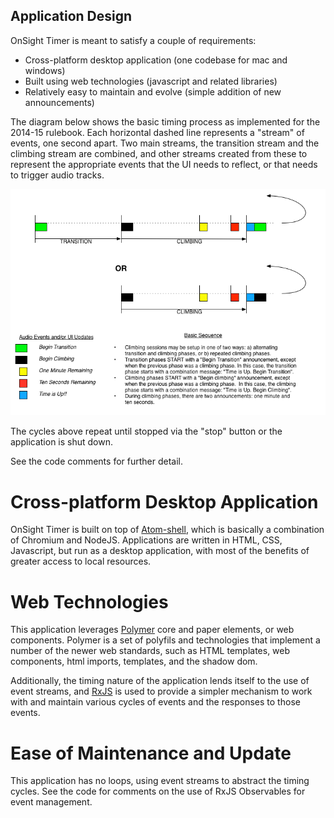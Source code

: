 Application Design
------------------

OnSight Timer is meant to satisfy a couple of requirements:
- Cross-platform desktop application (one codebase for mac and windows)
- Built using web technologies (javascript and related libraries)
- Relatively easy to maintain and evolve (simple addition of new announcements)

The diagram below shows the basic timing process as implemented for the 2014-15
rulebook. Each horizontal dashed line represents a "stream" of events, one
second apart. Two main streams, the transition stream and the climbing stream
are combined, and other streams created from these to represent the appropriate
events that the UI needs to reflect, or that needs to trigger audio tracks.

![Timing Cycle](https://github.com/malcolmalex/onsight-timer/raw/master/doc/OnSight-Timer-Stream-Diagram.png)

The cycles above repeat until stopped via the "stop" button or the
application is shut down.

See the code comments for further detail.

Cross-platform Desktop Application
==================================

OnSight Timer is built on top of [Atom-shell](https://github.com/atom/atom-shell), 
which is basically a combination of Chromium and NodeJS. Applications are written 
in HTML, CSS, Javascript, but run as a desktop application, with most of the benefits 
of greater access to local resources.

Web Technologies
================

This application leverages [Polymer](http://polymer-project.org) core and paper elements, or web components.
Polymer is a set of polyfils and technologies that implement a number of the
newer web standards, such as HTML templates, web components, html imports,
templates, and the shadow dom.

Additionally, the timing nature of the application lends itself to the use of
event streams, and [RxJS](https://github.com/Reactive-Extensions/RxJS) is used to provide a simpler mechanism to work with
and maintain various cycles of events and the responses to those events.

Ease of Maintenance and Update
==============================

This application has no loops, using event streams to abstract the timing
cycles. See the code for comments on the use of RxJS Observables for event
management.
